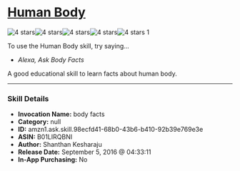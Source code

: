 # [Human Body](http://alexa.amazon.com/#skills/amzn1.ask.skill.98ecfd41-68b0-43b6-b410-92b39e769e3e)
![4 stars](../../images/ic_star_black_18dp_1x.png)![4 stars](../../images/ic_star_black_18dp_1x.png)![4 stars](../../images/ic_star_black_18dp_1x.png)![4 stars](../../images/ic_star_black_18dp_1x.png)![4 stars](../../images/ic_star_border_black_18dp_1x.png) 1

To use the Human Body skill, try saying...

* *Alexa, Ask Body Facts*

A good educational skill to learn facts about human body.

***

### Skill Details

* **Invocation Name:** body facts
* **Category:** null
* **ID:** amzn1.ask.skill.98ecfd41-68b0-43b6-b410-92b39e769e3e
* **ASIN:** B01LIRQBNI
* **Author:** Shanthan Kesharaju
* **Release Date:** September 5, 2016 @ 04:33:11
* **In-App Purchasing:** No
